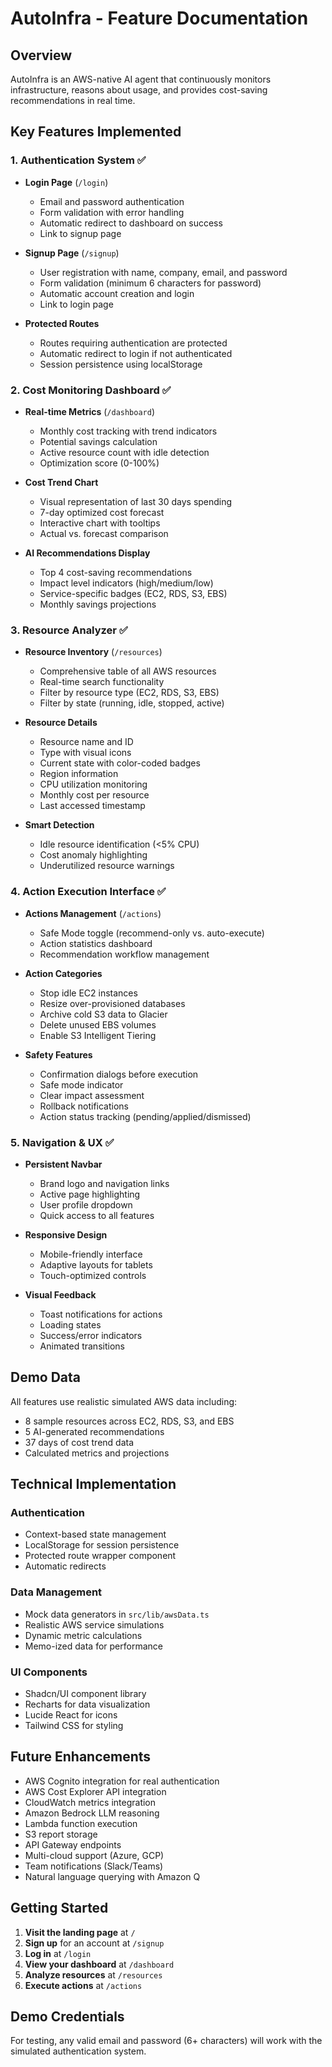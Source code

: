 # AutoInfra - Feature Documentation

## Overview
AutoInfra is an AWS-native AI agent that continuously monitors infrastructure, reasons about usage, and provides cost-saving recommendations in real time.

## Key Features Implemented

### 1. Authentication System ✅
- **Login Page** (`/login`)
  - Email and password authentication
  - Form validation with error handling
  - Automatic redirect to dashboard on success
  - Link to signup page

- **Signup Page** (`/signup`)
  - User registration with name, company, email, and password
  - Form validation (minimum 6 characters for password)
  - Automatic account creation and login
  - Link to login page

- **Protected Routes**
  - Routes requiring authentication are protected
  - Automatic redirect to login if not authenticated
  - Session persistence using localStorage

### 2. Cost Monitoring Dashboard ✅
- **Real-time Metrics** (`/dashboard`)
  - Monthly cost tracking with trend indicators
  - Potential savings calculation
  - Active resource count with idle detection
  - Optimization score (0-100%)

- **Cost Trend Chart**
  - Visual representation of last 30 days spending
  - 7-day optimized cost forecast
  - Interactive chart with tooltips
  - Actual vs. forecast comparison

- **AI Recommendations Display**
  - Top 4 cost-saving recommendations
  - Impact level indicators (high/medium/low)
  - Service-specific badges (EC2, RDS, S3, EBS)
  - Monthly savings projections

### 3. Resource Analyzer ✅
- **Resource Inventory** (`/resources`)
  - Comprehensive table of all AWS resources
  - Real-time search functionality
  - Filter by resource type (EC2, RDS, S3, EBS)
  - Filter by state (running, idle, stopped, active)

- **Resource Details**
  - Resource name and ID
  - Type with visual icons
  - Current state with color-coded badges
  - Region information
  - CPU utilization monitoring
  - Monthly cost per resource
  - Last accessed timestamp

- **Smart Detection**
  - Idle resource identification (<5% CPU)
  - Cost anomaly highlighting
  - Underutilized resource warnings

### 4. Action Execution Interface ✅
- **Actions Management** (`/actions`)
  - Safe Mode toggle (recommend-only vs. auto-execute)
  - Action statistics dashboard
  - Recommendation workflow management

- **Action Categories**
  - Stop idle EC2 instances
  - Resize over-provisioned databases
  - Archive cold S3 data to Glacier
  - Delete unused EBS volumes
  - Enable S3 Intelligent Tiering

- **Safety Features**
  - Confirmation dialogs before execution
  - Safe mode indicator
  - Clear impact assessment
  - Rollback notifications
  - Action status tracking (pending/applied/dismissed)

### 5. Navigation & UX ✅
- **Persistent Navbar**
  - Brand logo and navigation links
  - Active page highlighting
  - User profile dropdown
  - Quick access to all features

- **Responsive Design**
  - Mobile-friendly interface
  - Adaptive layouts for tablets
  - Touch-optimized controls

- **Visual Feedback**
  - Toast notifications for actions
  - Loading states
  - Success/error indicators
  - Animated transitions

## Demo Data
All features use realistic simulated AWS data including:
- 8 sample resources across EC2, RDS, S3, and EBS
- 5 AI-generated recommendations
- 37 days of cost trend data
- Calculated metrics and projections

## Technical Implementation

### Authentication
- Context-based state management
- LocalStorage for session persistence
- Protected route wrapper component
- Automatic redirects

### Data Management
- Mock data generators in `src/lib/awsData.ts`
- Realistic AWS service simulations
- Dynamic metric calculations
- Memo-ized data for performance

### UI Components
- Shadcn/UI component library
- Recharts for data visualization
- Lucide React for icons
- Tailwind CSS for styling

## Future Enhancements
- AWS Cognito integration for real authentication
- AWS Cost Explorer API integration
- CloudWatch metrics integration
- Amazon Bedrock LLM reasoning
- Lambda function execution
- S3 report storage
- API Gateway endpoints
- Multi-cloud support (Azure, GCP)
- Team notifications (Slack/Teams)
- Natural language querying with Amazon Q

## Getting Started

1. **Visit the landing page** at `/`
2. **Sign up** for an account at `/signup`
3. **Log in** at `/login`
4. **View your dashboard** at `/dashboard`
5. **Analyze resources** at `/resources`
6. **Execute actions** at `/actions`

## Demo Credentials
For testing, any valid email and password (6+ characters) will work with the simulated authentication system.